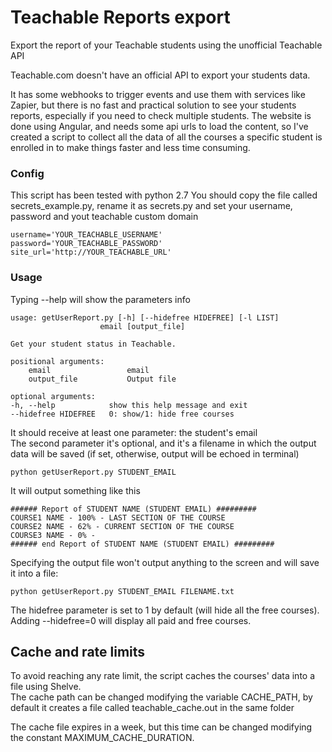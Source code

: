 # Teachable Reports export
Export the report of your Teachable students using the unofficial Teachable API

Teachable.com doesn't have an official API to export your students data.   

It has some webhooks to trigger events and use them with services like Zapier, but there is no fast and practical solution to see your students reports, especially if you need to check multiple students.
The website is done using Angular, and needs some api urls to load the content, so I've created a script to collect all the data of all the courses a specific student is enrolled in to make things faster and less time consuming.

### Config
This script has been tested with python 2.7
You should copy the file called secrets_example.py, rename it as secrets.py and set your username, password and yout teachable custom domain

    username='YOUR_TEACHABLE_USERNAME'
    password='YOUR_TEACHABLE_PASSWORD'
    site_url='http://YOUR_TEACHABLE_URL'


### Usage

Typing --help will show the parameters info

    usage: getUserReport.py [-h] [--hidefree HIDEFREE] [-l LIST]
                        email [output_file]

    Get your student status in Teachable.

    positional arguments:
        email                 email
        output_file           Output file

    optional arguments:
    -h, --help            show this help message and exit
    --hidefree HIDEFREE   0: show/1: hide free courses
    
    
It should receive at least one parameter: the student's email  
The second parameter it's optional, and it's a filename in which the output data will be saved (if set, otherwise,
output will be echoed in terminal)

    python getUserReport.py STUDENT_EMAIL

It will output something like this

    ###### Report of STUDENT NAME (STUDENT EMAIL) #########
    COURSE1 NAME - 100% - LAST SECTION OF THE COURSE
    COURSE2 NAME - 62% - CURRENT SECTION OF THE COURSE
    COURSE3 NAME - 0% -
    ###### end Report of STUDENT NAME (STUDENT EMAIL) #########

Specifying the output file won't output anything to the screen and will save it into a file:

    python getUserReport.py STUDENT_EMAIL FILENAME.txt
    
The hidefree parameter is set to 1 by default (will hide all the free courses).
Adding --hidefree=0 will display all paid and free courses.

## Cache and rate limits
To avoid reaching any rate limit, the script caches the courses' data into a file using Shelve.  
The cache path can be changed modifying the variable CACHE_PATH, by default it creates a file called teachable_cache.out in the same folder

The cache file expires in a week, but this time can be changed modifying the constant MAXIMUM_CACHE_DURATION.
